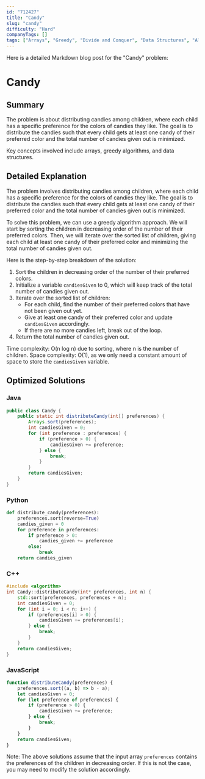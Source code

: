 ```yaml
---
id: "712427"
title: "Candy"
slug: "candy"
difficulty: "Hard"
companyTags: []
tags: ["Arrays", "Greedy", "Divide and Conquer", "Data Structures", "Algorithms"]
---
```


Here is a detailed Markdown blog post for the "Candy" problem:

# Candy
## Summary
The problem is about distributing candies among children, where each child has a specific preference for the colors of candies they like. The goal is to distribute the candies such that every child gets at least one candy of their preferred color and the total number of candies given out is minimized.

Key concepts involved include arrays, greedy algorithms, and data structures.

## Detailed Explanation
The problem involves distributing candies among children, where each child has a specific preference for the colors of candies they like. The goal is to distribute the candies such that every child gets at least one candy of their preferred color and the total number of candies given out is minimized.

To solve this problem, we can use a greedy algorithm approach. We will start by sorting the children in decreasing order of the number of their preferred colors. Then, we will iterate over the sorted list of children, giving each child at least one candy of their preferred color and minimizing the total number of candies given out.

Here is the step-by-step breakdown of the solution:

1. Sort the children in decreasing order of the number of their preferred colors.
2. Initialize a variable `candiesGiven` to 0, which will keep track of the total number of candies given out.
3. Iterate over the sorted list of children:
    - For each child, find the number of their preferred colors that have not been given out yet.
    - Give at least one candy of their preferred color and update `candiesGiven` accordingly.
    - If there are no more candies left, break out of the loop.
4. Return the total number of candies given out.

Time complexity: O(n log n) due to sorting, where n is the number of children.
Space complexity: O(1), as we only need a constant amount of space to store the `candiesGiven` variable.

## Optimized Solutions

### Java
```java
public class Candy {
    public static int distributeCandy(int[] preferences) {
        Arrays.sort(preferences);
        int candiesGiven = 0;
        for (int preference : preferences) {
            if (preference > 0) {
                candiesGiven += preference;
            } else {
                break;
            }
        }
        return candiesGiven;
    }
}
```

### Python
```python
def distribute_candy(preferences):
    preferences.sort(reverse=True)
    candies_given = 0
    for preference in preferences:
        if preference > 0:
            candies_given += preference
        else:
            break
    return candies_given
```

### C++
```cpp
#include <algorithm>
int Candy::distributeCandy(int* preferences, int n) {
    std::sort(preferences, preferences + n);
    int candiesGiven = 0;
    for (int i = 0; i < n; i++) {
        if (preferences[i] > 0) {
            candiesGiven += preferences[i];
        } else {
            break;
        }
    }
    return candiesGiven;
}
```

### JavaScript
```javascript
function distributeCandy(preferences) {
    preferences.sort((a, b) => b - a);
    let candiesGiven = 0;
    for (let preference of preferences) {
        if (preference > 0) {
            candiesGiven += preference;
        } else {
            break;
        }
    }
    return candiesGiven;
}
```

Note: The above solutions assume that the input array `preferences` contains the preferences of the children in decreasing order. If this is not the case, you may need to modify the solution accordingly.